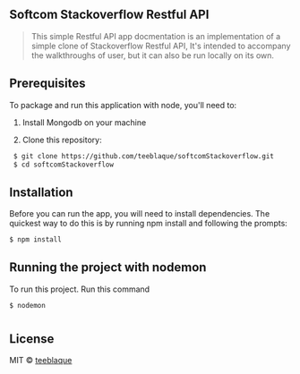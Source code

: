
## Softcom Stackoverflow Restful API

> This simple Restful API app docmentation is an implementation of a simple clone of Stackoverflow Restful API, It's intended to accompany the walkthroughs of user, but it can also be run locally on its own.

## Prerequisites

To package and run this application with node, you'll need to:

1. Install Mongodb on your machine

2. Clone this repository:

```sh
 $ git clone https://github.com/teeblaque/softcomStackoverflow.git
 $ cd softcomStackoverflow
```

## Installation

Before you can run the app, you will need to install dependencies. The quickest way to do this is by running npm install and following the prompts:

```sh
$ npm install 
```

## Running the project with nodemon

To run this project. Run this command
 ```sh
$ nodemon 
```

#
## License

MIT © [teeblaque](https://github.com/teeblaque)
